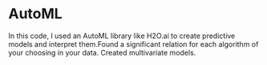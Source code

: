 # AutoML

In this code, I used an AutoML library like H2O.ai to create predictive models and interpret them.Found a significant relation for each algorithm of your choosing in your data. Created multivariate models.
